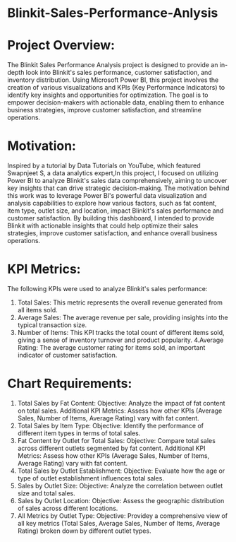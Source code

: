 # Blinkit-Sales-Performance-Anlysis

# Project Overview:

The Blinkit Sales Performance Analysis project is designed to provide an in-depth look into Blinkit's sales performance, customer satisfaction, and inventory distribution. Using Microsoft Power BI, this project involves the creation of various visualizations and KPIs (Key Performance Indicators) to identify key insights and opportunities for optimization. The goal is to empower decision-makers with actionable data, enabling them to enhance business strategies, improve customer satisfaction, and streamline operations.

# Motivation:

Inspired by a tutorial by Data Tutorials on YouTube, which featured Swapnjeet S, a data analytics expert,In this project, I focused on utilizing Power BI to analyze Blinkit's sales data comprehensively, aiming to uncover key insights that can drive strategic decision-making. The motivation behind this work was to leverage Power BI's powerful data visualization and analysis capabilities to explore how various factors, such as fat content, item type, outlet size, and location, impact Blinkit's sales performance and customer satisfaction. By building this dashboard, I intended to provide Blinkit with actionable insights that could help optimize their sales strategies, improve customer satisfaction, and enhance overall business operations.

# KPI Metrics:

The following KPIs were used to analyze Blinkit's sales performance:

1. Total Sales: This metric represents the overall revenue generated from all items sold.
2. Average Sales: The average revenue per sale, providing insights into the typical transaction size.
3. Number of Items: This KPI tracks the total count of different items sold, giving a sense of inventory turnover and product popularity.
4.Average Rating: The average customer rating for items sold, an important indicator of customer satisfaction.

# Chart Requirements:

1. Total Sales by Fat Content:
Objective: Analyze the impact of fat content on total sales.
Additional KPI Metrics: Assess how other KPIs (Average Sales, Number of Items, Average Rating) vary with fat content.
2. Total Sales by Item Type:
Objective: Identify the performance of different item types in terms of total sales.
3. Fat Content by Outlet for Total Sales:
Objective: Compare total sales across different outlets segmented by fat content.
Additional KPI Metrics: Assess how other KPIs (Average Sales, Number of Items, Average Rating) vary with fat content.
4. Total Sales by Outlet Establishment:
Objective: Evaluate how the age or type of outlet establishment influences total sales.
5. Sales by Outlet Size:
Objective: Analyze the correlation between outlet size and total sales.
6. Sales by Outlet Location:
 Objective: Assess the geographic distribution of sales across different locations.
7. All Metrics by Outlet Type:
 Objective: Providey a comprehensive view of all key metrics (Total Sales, Average Sales, Number of Items, Average Rating) broken down by different outlet types.

